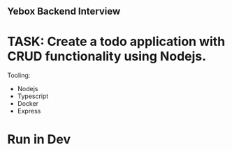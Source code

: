 ## Yebox Backend Interview

# TASK: Create a todo application with CRUD functionality using Nodejs.

Tooling:
- Nodejs
- Typescript
- Docker
- Express

# Run  in Dev 

